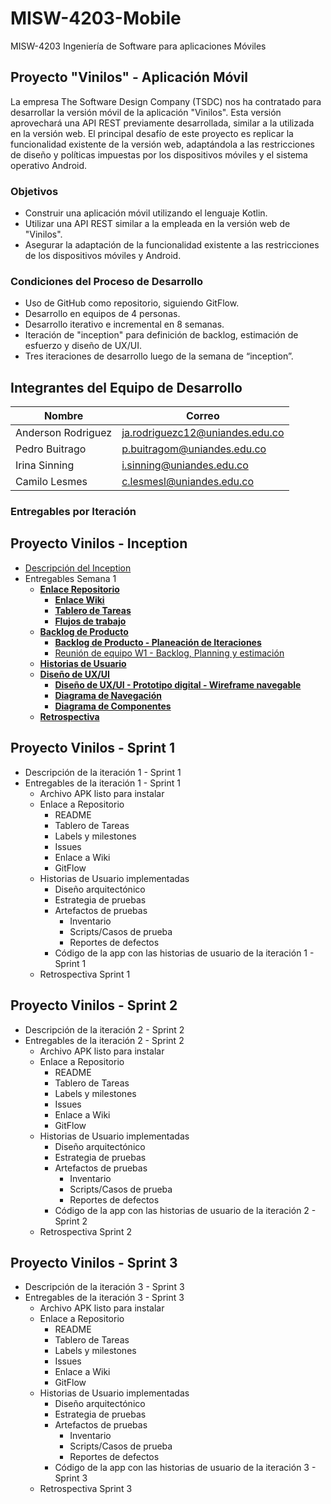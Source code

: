 # MISW-4203-Mobile
MISW-4203 Ingeniería de Software para aplicaciones Móviles

## Proyecto "Vinilos" - Aplicación Móvil
La empresa The Software Design Company (TSDC) nos ha contratado para desarrollar la versión móvil de la aplicación "Vinilos". Esta versión aprovechará una API REST previamente desarrollada, similar a la utilizada en la versión web. El principal desafío de este proyecto es replicar la funcionalidad existente de la versión web, adaptándola a las restricciones de diseño y políticas impuestas por los dispositivos móviles y el sistema operativo Android.

### Objetivos
- Construir una aplicación móvil utilizando el lenguaje Kotlin.
- Utilizar una API REST similar a la empleada en la versión web de "Vinilos".
- Asegurar la adaptación de la funcionalidad existente a las restricciones de los dispositivos móviles y Android.

### Condiciones del Proceso de Desarrollo
- Uso de GitHub como repositorio, siguiendo GitFlow.
- Desarrollo en equipos de 4 personas.
- Desarrollo iterativo e incremental en 8 semanas.
- Iteración de "inception" para definición de backlog, estimación de esfuerzo y diseño de UX/UI.
- Tres iteraciones de desarrollo luego de la semana de “inception”.

## Integrantes del Equipo de Desarrollo

| Nombre             | Correo                         |
|--------------------|--------------------------------|
| Anderson Rodriguez | ja.rodriguezc12@uniandes.edu.co |
| Pedro Buitrago     | p.buitragom@uniandes.edu.co    |
| Irina Sinning      | i.sinning@uniandes.edu.co      |
| Camilo Lesmes      | c.lesmesl@uniandes.edu.co      |

### Entregables por Iteración


## Proyecto Vinilos - Inception
* [Descripción del Inception](https://github.com/pbuitragom/MISW-4203-Mobile/wiki/Inception-%E2%80%90-Desarrollo-de-la-Aplicaci%C3%B3n-M%C3%B3vil-%22Vinilos%22)
* Entregables Semana 1 
    * [**Enlace Repositorio**](https://github.com/pbuitragom/MISW-4203-Mobile)
      * [**Enlace Wiki**](https://github.com/pbuitragom/MISW-4203-Mobile/wiki)
      * [**Tablero de Tareas**](https://github.com/users/pbuitragom/projects/3)
      * [**Flujos de trabajo**](https://github.com/pbuitragom/MISW-4203-Mobile/wiki/Flujos-de-Trabajo)
    * [**Backlog de Producto**](https://github.com/users/pbuitragom/projects/3)
      * [**Backlog de Producto - Planeación de Iteraciones**](link-aqui)
      * [Reunión de equipo W1 - Backlog, Planning y estimación](https://www.youtube.com/watch?v=bIXeD92oZJo&feature=youtu.be)
    * [**Historias de Usuario**](https://github.com/pbuitragom/MISW-4203-Mobile/wiki/Historias-de-Usuario)
    * [**Diseño de UX/UI**](https://www.figma.com/proto/jrm7H4gss8AXtnhRC3Ar2L/Material-3-Design-Kit-(Community)?node-id=11-1833&scaling=min-zoom&page-id=11%3A1833&starting-point-node-id=57%3A47160)
       * [**Diseño de UX/UI - Prototipo digital - Wireframe navegable**](https://www.figma.com/proto/jrm7H4gss8AXtnhRC3Ar2L/Material-3-Design-Kit-(Community)?node-id=11-1833&scaling=min-zoom&page-id=11%3A1833&starting-point-node-id=57%3A47160)
       * [**Diagrama de Navegación**](https://github.com/pbuitragom/MISW-4203-Mobile/wiki/Modelo-de-Navegaci%C3%B3n)
       * [**Diagrama de Componentes**](https://github.com/pbuitragom/MISW-4203-Mobile/wiki/Modelo-Componente-Conector)
    * [**Retrospectiva**](https://miro.com/app/board/uXjVKXnnDxc=/?share_link_id=163648329419)



## Proyecto Vinilos - Sprint 1
-  Descripción de la iteración 1 - Sprint 1 
-  Entregables de la iteración 1 - Sprint 1 
   * Archivo APK listo para instalar
   * Enlace a Repositorio
     * README 
     * Tablero de Tareas
     * Labels y milestones
     * Issues
     * Enlace a Wiki
     * GitFlow
   * Historias de Usuario implementadas
     * Diseño arquitectónico
     * Estrategia de pruebas 
     * Artefactos de pruebas  
       * Inventario
       * Scripts/Casos de prueba
       * Reportes de defectos
     * Código de la app con las historias de usuario de la iteración 1 - Sprint 1
   * Retrospectiva Sprint 1 


## Proyecto Vinilos - Sprint 2
-  Descripción de la iteración 2 - Sprint 2 
-  Entregables de la iteración 2 - Sprint 2 
   * Archivo APK listo para instalar
   * Enlace a Repositorio
     * README 
     * Tablero de Tareas
     * Labels y milestones
     * Issues
     * Enlace a Wiki
     * GitFlow
   * Historias de Usuario implementadas
     * Diseño arquitectónico
     * Estrategia de pruebas 
     * Artefactos de pruebas  
       * Inventario
       * Scripts/Casos de prueba
       * Reportes de defectos
     * Código de la app con las historias de usuario de la iteración 2 - Sprint 2
   * Retrospectiva Sprint 2 



## Proyecto Vinilos - Sprint 3
-  Descripción de la iteración 3 - Sprint 3 
-  Entregables de la iteración 3 - Sprint 3 
   * Archivo APK listo para instalar
   * Enlace a Repositorio
     * README 
     * Tablero de Tareas
     * Labels y milestones
     * Issues
     * Enlace a Wiki
     * GitFlow
   * Historias de Usuario implementadas
     * Diseño arquitectónico
     * Estrategia de pruebas 
     * Artefactos de pruebas  
       * Inventario
       * Scripts/Casos de prueba
       * Reportes de defectos
     * Código de la app con las historias de usuario de la iteración 3 - Sprint 3
   * Retrospectiva Sprint 3 




